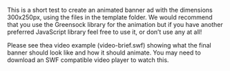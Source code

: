 This is a short test to create an animated banner ad with the dimensions 300x250px, using the files in the template folder. We would recommend that you use the Greensock library for the animation but if you have another preferred JavaScript library feel free to use it, or don’t use any at all!

Please see thea video example (video-brief.swf) showing what the final banner should look like and how it should animate. You may need to download an SWF compatible video player to watch this.